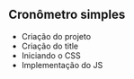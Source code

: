 ## Cronômetro simples
- Criação do projeto
- Criação do title
- Iniciando o CSS
- Implementação do JS
